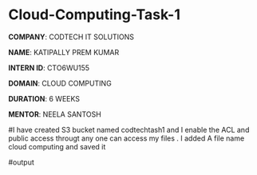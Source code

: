 # Cloud-Computing-Task-1

**COMPANY**: CODTECH IT SOLUTIONS

**NAME**: KATIPALLY PREM KUMAR

**INTERN ID**: CTO6WU155

**DOMAIN**: CLOUD COMPUTING

**DURATION**: 6 WEEKS

**MENTOR**: NEELA SANTOSH

#I have created S3 bucket named codtechtash1 and I enable the ACL and public access througt any one can access my files . I added A file name cloud computing and saved it

#output

